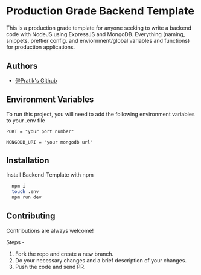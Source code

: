 
# Production Grade Backend Template

This is a production grade template for anyone seeking to write a backend code with NodeJS using ExpressJS and MongoDB. Everything (naming, snippets, prettier config. and enviornment/global variables and functions) for production applications.


## Authors

- [@Pratik's Github](https://www.github.com/pratik123-coder)


## Environment Variables

To run this project, you will need to add the following environment variables to your .env file

`PORT = "your port number"`

`MONGODB_URI = "your mongodb url"`


## Installation

Install Backend-Template with npm

```bash
  npm i
  touch .env
  npm run dev
```
    
## Contributing

Contributions are always welcome!

Steps - 
1) Fork the repo and create a new branch.
2) Do your necessary changes and a brief description of your changes.
3) Push the code and send PR.

